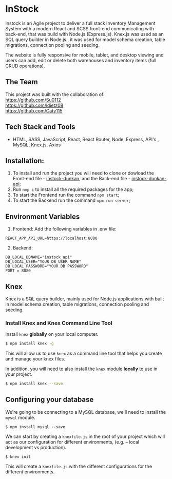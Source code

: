 # InStock
Instock is an Agile project to deliver a full stack Inventory Management System with a modern React and SCSS front-end communicating with back-end, that was build with Node.js (Express.js). Knex.js was used as an SQL query builder in Node.js., it was used for model schema creation, table migrations, connection pooling and seeding.

The website is fully responsive for mobile, tablet, and desktop viewing and users can add, edit or delete both warehouses and inventory items (full CRUD operations). 

## The Team

This project was built with the collaboration of: <br>
https://github.com/Su0112 <br>
https://github.com/ldietz08 <br>
https://github.com/Caty115<br>


## Tech Stack and Tools
* HTML, SASS, JavaScript, React, React Router, Node, Express, API's , MySQL, Knex.js, Axios

## Installation:
1. To install and run the project you will need to clone or dowload the Front-end file - [instock-dunkan](https://github.com/Awatanka/instock-duncan), and the Back-end file - [instock-dunkan-api]();
2. Run ```nmp i``` to install all the required packages for the app;
3. To start the Frontend run the command ```npm start```;
4. To start the Backend run the command ```npm run server```;

## Environment Variables
1. Frontend:
Add the following variables in .env file:

```REACT_APP_API_URL=https://localhost:8080```
  
2. Backend:

```DB_LOCAL_DBNAME="instock_api"```<br>
```DB_LOCAL_USER="YOUR DB USER NAME"```<br>
```DB_LOCAL_PASSWORD="YOUR DB PASSWORD"```<br>
```PORT = 8080```

## Knex

Knex is a SQL query builder, mainly used for Node.js applications with built in model schema creation, table migrations, connection pooling and seeding.

### Install Knex and Knex Command Line Tool

Install `knex` __globally__ on your local computer.

```bash
$ npm install knex -g
```

This will allow us to use `knex` as a command line tool that helps you create and manage your knex files.

In addition, you will need to also install the `knex` module __locally__ to use in your project.

```bash
$ npm install knex --save
```

## Configuring your database

We're going to be connecting to a MySQL database, we'll need to install the `mysql` module.

```
$ npm install mysql --save
```

We can start by creating a `knexfile.js` in the root of your project which will act as our configuration for different environments, (e.g. – local development vs production).

```
$ knex init
```

This will create a `knexfile.js` with the different configurations for the different environments.


